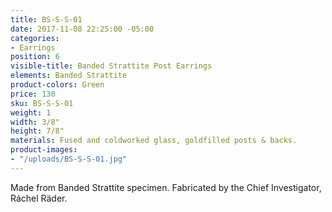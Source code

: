 ```yaml
---
title: BS-S-S-01
date: 2017-11-08 22:25:00 -05:00
categories:
- Earrings
position: 6
visible-title: Banded Strattite Post Earrings
elements: Banded Strattite
product-colors: Green
price: 130
sku: BS-S-S-01
weight: 1
width: 3/8"
height: 7/8"
materials: Fused and coldworked glass, goldfilled posts & backs.
product-images:
- "/uploads/BS-S-S-01.jpg"
---
```


Made from Banded Strattite specimen. Fabricated by the Chief Investigator, Ráchel Räder.
